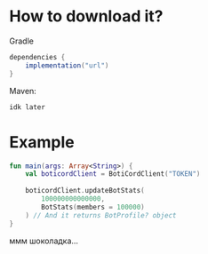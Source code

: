# How to download it?

Gradle
```gradle
dependencies {
    implementation("url")
}
```

Maven:
```maven
idk later
```
# Example
```kotlin
fun main(args: Array<String>) {
    val boticordClient = BotiCordClient("TOKEN")
    
    boticordClient.updateBotStats(
        100000000000000, 
        BotStats(members = 100000)
    ) // And it returns BotProfile? object
}
```

ммм шоколадка...